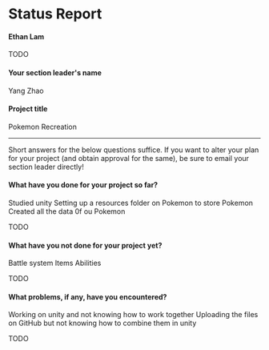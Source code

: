 # Status Report

#### Ethan Lam

TODO

#### Your section leader's name

Yang Zhao

#### Project title

Pokemon Recreation

***

Short answers for the below questions suffice. If you want to alter your plan for your project (and obtain approval for the same), be sure to email your section leader directly!

#### What have you done for your project so far?
Studied unity
Setting up a resources folder on Pokemon to store Pokemon
Created all the data 0f ou Pokemon


TODO

#### What have you not done for your project yet?
Battle system
Items
Abilities

TODO

#### What problems, if any, have you encountered?
Working on unity and not knowing how to work together
Uploading the files on GitHub but not knowing how to combine them in unity


TODO
